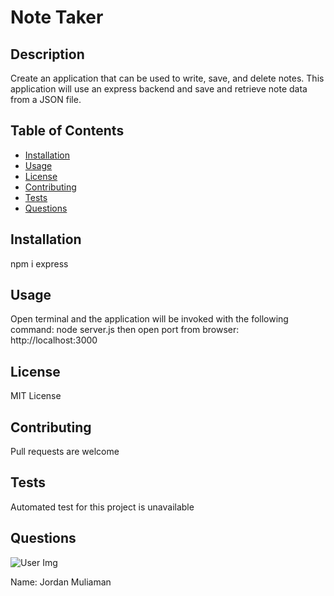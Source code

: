 # Note Taker

## Description
Create an application that can be used to write, save, and delete notes. This application will use an express backend and save and retrieve note data from a JSON file.

## Table of Contents
  * [Installation](#installation)
  * [Usage](#usage)
  * [License](#license)
  * [Contributing](#contributing)
  * [Tests](#tests)
  * [Questions](#questions)
    
## Installation
npm i express

## Usage
Open terminal and the application will be invoked with the following command: node server.js then open port from browser: http://localhost:3000

## License
MIT License

## Contributing
Pull requests are welcome

## Tests
Automated test for this project is unavailable

## Questions
![User Img](https://avatars2.githubusercontent.com/u/62527732?v=4)
  
Name: Jordan Muliaman

